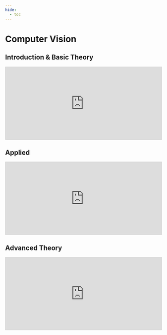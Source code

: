 ```yaml
---
hide:
  - toc
---
```


# Computer Vision

## Introduction & Basic Theory

<iframe class="airtable-embed" src="https://airtable.com/embed/shr3YrDMByIbdrTt1?backgroundColor=blue" frameborder="0" onmousewheel="" width="100%" height="233" style="background: transparent; border: 1px solid #ccc;"></iframe>

## Applied

<iframe class="airtable-embed" src="https://airtable.com/embed/shrvdN5L34UAEYgtr?backgroundColor=blue" frameborder="0" onmousewheel="" width="100%" height="233" style="background: transparent; border: 1px solid #ccc;"></iframe>

## Advanced Theory

<iframe class="airtable-embed" src="https://airtable.com/embed/shrSmCt26316DT4Ga?backgroundColor=blue" frameborder="0" onmousewheel="" width="100%" height="233" style="background: transparent; border: 1px solid #ccc;"></iframe>